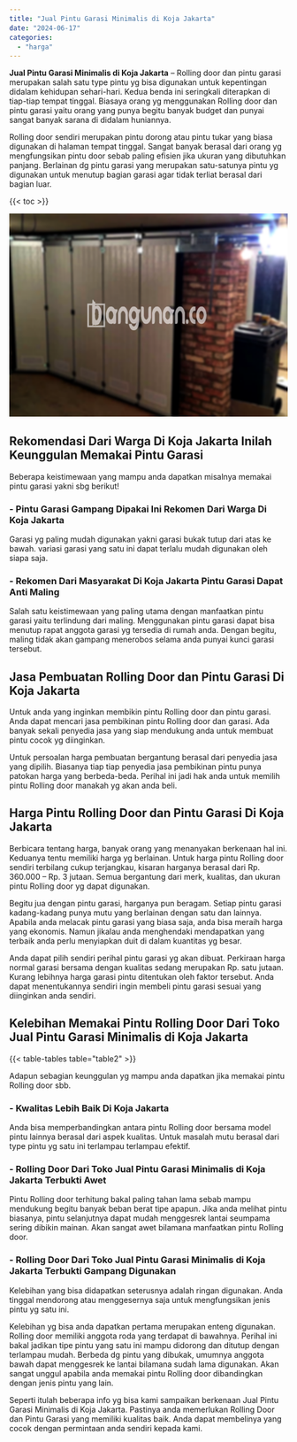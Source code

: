 ```yaml
---
title: "Jual Pintu Garasi Minimalis di Koja Jakarta"
date: "2024-06-17"
categories: 
  - "harga"
---
```


**Jual Pintu Garasi Minimalis di Koja Jakarta** – Rolling door dan pintu garasi merupakan salah satu type pintu yg bisa digunakan untuk kepentingan didalam kehidupan sehari-hari. Kedua benda ini seringkali diterapkan di tiap-tiap tempat tinggal. Biasaya orang yg menggunakan Rolling door dan pintu garasi yaitu orang yang punya begitu banyak budget dan punyai sangat banyak sarana di didalam huniannya.

Rolling door sendiri merupakan pintu dorong atau pintu tukar yang biasa digunakan di halaman tempat tinggal. Sangat banyak berasal dari orang yg mengfungsikan pintu door sebab paling efisien jika ukuran yang dibutuhkan panjang. Berlainan dg pintu garasi yang merupakan satu-satunya pintu yg digunakan untuk menutup bagian garasi agar tidak terliat berasal dari bagian luar.

{{< toc >}}

![Jual Pintu Garasi Minimalis di Koja Jakarta](/images/pintu-garasi-35.png)

## Rekomendasi Dari Warga Di Koja Jakarta Inilah Keunggulan Memakai Pintu Garasi

Beberapa keistimewaan yang mampu anda dapatkan misalnya memakai pintu garasi yakni sbg berikut!

### \- Pintu Garasi Gampang Dipakai Ini Rekomen Dari Warga Di Koja Jakarta

Garasi yg paling mudah digunakan yakni garasi bukak tutup dari atas ke bawah. variasi garasi yang satu ini dapat terlalu mudah digunakan oleh siapa saja.

### \- Rekomen Dari Masyarakat Di Koja Jakarta Pintu Garasi Dapat Anti Maling

Salah satu keistimewaan yang paling utama dengan manfaatkan pintu garasi yaitu terlindung dari maling. Menggunakan pintu garasi dapat bisa menutup rapat anggota garasi yg tersedia di rumah anda. Dengan begitu, maling tidak akan gampang menerobos selama anda punyai kunci garasi tersebut.

## Jasa Pembuatan Rolling Door dan Pintu Garasi Di Koja Jakarta

Untuk anda yang inginkan membikin pintu Rolling door dan pintu garasi. Anda dapat mencari jasa pembikinan pintu Rolling door dan garasi. Ada banyak sekali penyedia jasa yang siap mendukung anda untuk membuat pintu cocok yg diinginkan.

Untuk persoalan harga pembuatan bergantung berasal dari penyedia jasa yang dipilih. Biasanya tiap tiap penyedia jasa pembikinan pintu punya patokan harga yang berbeda-beda. Perihal ini jadi hak anda untuk memilih pintu Rolling door manakah yg akan anda beli.

## Harga Pintu Rolling Door dan Pintu Garasi Di Koja Jakarta

Berbicara tentang harga, banyak orang yang menanyakan berkenaan hal ini. Keduanya tentu memiliki harga yg berlainan. Untuk harga pintu Rolling door sendiri terbilang cukup terjangkau, kisaran harganya berasal dari Rp. 360.000 – Rp. 3 jutaan. Semua bergantung dari merk, kualitas, dan ukuran pintu Rolling door yg dapat digunakan.

Begitu jua dengan pintu garasi, harganya pun beragam. Setiap pintu garasi kadang-kadang punya mutu yang berlainan dengan satu dan lainnya. Apabila anda melacak pintu garasi yang biasa saja, anda bisa meraih harga yang ekonomis. Namun jikalau anda menghendaki mendapatkan yang terbaik anda perlu menyiapkan duit di dalam kuantitas yg besar.

Anda dapat pilih sendiri perihal pintu garasi yg akan dibuat. Perkiraan harga normal garasi bersama dengan kualitas sedang merupakan Rp. satu jutaan. Kurang lebihnya harga garasi pintu ditentukan oleh faktor tersebut. Anda dapat menentukannya sendiri ingin membeli pintu garasi sesuai yang diinginkan anda sendiri.

## Kelebihan Memakai Pintu Rolling Door Dari Toko Jual Pintu Garasi Minimalis di Koja Jakarta

{{< table-tables table="table2" >}}

Adapun sebagian keunggulan yg mampu anda dapatkan jika memakai pintu Rolling door sbb.

### \- Kwalitas Lebih Baik Di Koja Jakarta

Anda bisa memperbandingkan antara pintu Rolling door bersama model pintu lainnya berasal dari aspek kualitas. Untuk masalah mutu berasal dari type pintu yg satu ini terlampau terlampau efektif.

### \- Rolling Door Dari Toko Jual Pintu Garasi Minimalis di Koja Jakarta Terbukti Awet

Pintu Rolling door terhitung bakal paling tahan lama sebab mampu mendukung begitu banyak beban berat tipe apapun. Jika anda melihat pintu biasanya, pintu selanjutnya dapat mudah menggesrek lantai seumpama sering dibikin mainan. Akan sangat awet bilamana manfaatkan pintu Rolling door.

### \- Rolling Door Dari Toko Jual Pintu Garasi Minimalis di Koja Jakarta Terbukti Gampang Digunakan

Kelebihan yang bisa didapatkan seterusnya adalah ringan digunakan. Anda tinggal mendorong atau menggesernya saja untuk mengfungsikan jenis pintu yg satu ini.

Kelebihan yg bisa anda dapatkan pertama merupakan enteng digunakan. Rolling door memiliki anggota roda yang terdapat di bawahnya. Perihal ini bakal jadikan tipe pintu yang satu ini mampu didorong dan ditutup dengan terlampau mudah. Berbeda dg pintu yang dibukak, umumnya anggota bawah dapat menggesrek ke lantai bilamana sudah lama digunakan. Akan sangat unggul apabila anda memakai pintu Rolling door dibandingkan dengan jenis pintu yang lain.

Seperti itulah beberapa info yg bisa kami sampaikan berkenaan Jual Pintu Garasi Minimalis di Koja Jakarta. Pastinya anda memerlukan Rolling Door dan Pintu Garasi yang memiliki kualitas baik. Anda dapat membelinya yang cocok dengan permintaan anda sendiri kepada kami.

